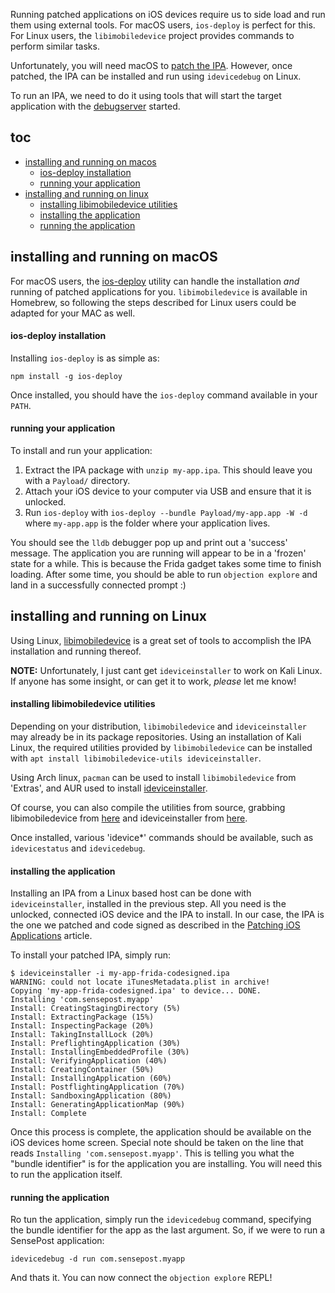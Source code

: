 Running patched applications on iOS devices require us to side load and run them using external tools. For macOS users, `ios-deploy` is perfect for this. For Linux users, the `libimobiledevice` project provides commands to perform similar tasks.

Unfortunately, you will need macOS to [patch the IPA](Patching-iOS-Applications). However, once patched, the IPA can be installed and run using `idevicedebug` on Linux.

To run an IPA, we need to do it using tools that will start the target application with the [debugserver](http://iphonedevwiki.net/index.php/Debugserver) started.

## toc
* [installing and running on macos](#installing-and-running-on-macos)
    * [ios-deploy installation](#ios-deploy-installation)
    * [running your application](#running-your-application)
* [installing and running on linux](#installing-and-running-on-linux)
    * [installing libimobiledevice utilities](#installing-libimobiledevice-utilities)
    * [installing the application](#installing-the-application)
    * [running the application](#running-the-application)

## installing and running on macOS
For macOS users, the [ios-deploy](https://github.com/phonegap/ios-deploy) utility can handle the installation _and_ running of patched applications for you. `libimobiledevice` is available in Homebrew, so following the steps described for Linux users could be adapted for your MAC as well.

#### ios-deploy installation
Installing `ios-deploy` is as simple as:

```
npm install -g ios-deploy
```

Once installed, you should have the `ios-deploy` command available in your `PATH`.

#### running your application
To install and run your application:

1. Extract the IPA package with `unzip my-app.ipa`. This should leave you with a `Payload/` directory.
2. Attach your iOS device to your computer via USB and ensure that it is unlocked.
3. Run `ios-deploy` with `ios-deploy --bundle Payload/my-app.app -W -d` where `my-app.app` is the folder where your application lives.

You should see the `lldb` debugger pop up and print out a 'success' message. The application you are running will appear to be in a 'frozen' state for a while. This is because the Frida gadget takes some time to finish loading. After some time, you should be able to run `objection explore` and land in a successfully connected prompt :)

## installing and running on Linux
Using Linux, [libimobiledevice](http://www.libimobiledevice.org/) is a great set of tools to accomplish the IPA installation and running thereof.

**NOTE:** Unfortunately, I just cant get `ideviceinstaller` to work on Kali Linux. If anyone has some insight, or can get it to work, _please_ let me know!

#### installing libimobiledevice utilities
Depending on your distribution, `libimobiledevice` and `ideviceinstaller` may already be in its package repositories. Using an installation of Kali Linux, the required utilities provided by `libimobiledevice` can be installed with `apt install libimobiledevice-utils ideviceinstaller`.

Using Arch linux, `pacman` can be used to install `libimobiledevice` from 'Extras', and AUR used to install [ideviceinstaller](https://aur.archlinux.org/packages/ideviceinstaller-git/).

Of course, you can also compile the utilities from source, grabbing libimobiledevice from [here](https://github.com/libimobiledevice/libimobiledevice) and ideviceinstaller from [here](https://github.com/libimobiledevice/ideviceinstaller).
 
Once installed, various 'idevice*' commands should be available, such as `idevicestatus` and `idevicedebug`.

#### installing the application
Installing an IPA from a Linux based host can be done with `ideviceinstaller`, installed in the previous step. All you need is the unlocked, connected iOS device and the IPA to install. In our case, the IPA is the one we patched and code signed as described in the [Patching iOS Applications](Patching-iOS-Applications) article.

To install your patched IPA, simply run:
```
$ ideviceinstaller -i my-app-frida-codesigned.ipa
WARNING: could not locate iTunesMetadata.plist in archive!
Copying 'my-app-frida-codesigned.ipa' to device... DONE.
Installing 'com.sensepost.myapp'
Install: CreatingStagingDirectory (5%)
Install: ExtractingPackage (15%)
Install: InspectingPackage (20%)
Install: TakingInstallLock (20%)
Install: PreflightingApplication (30%)
Install: InstallingEmbeddedProfile (30%)
Install: VerifyingApplication (40%)
Install: CreatingContainer (50%)
Install: InstallingApplication (60%)
Install: PostflightingApplication (70%)
Install: SandboxingApplication (80%)
Install: GeneratingApplicationMap (90%)
Install: Complete
```

Once this process is complete, the application should be available on the iOS devices home screen. Special note should be taken on the line that reads `Installing 'com.sensepost.myapp'`. This is telling you what the "bundle identifier" is for the application you are installing. You will need this to run the application itself.

#### running the application
Ro tun the application, simply run the `idevicedebug` command, specifying the bundle identifier for the app as the last argument. So, if we were to run a SensePost application:

```
idevicedebug -d run com.sensepost.myapp
```

And thats it. You can now connect the `objection explore` REPL!
